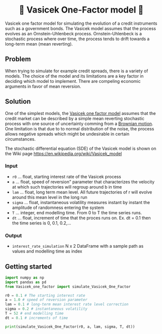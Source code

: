<h1 align="center" style="border-botom: none">
  <b>
    🐍 Vasicek One-Factor model 🐍     
  </b>
</h1>

Vasicek one factor model for simulating the evolution of a credit instruments such as a government bonds. The Vasicek model assumes that the process evolves as an Ornstein-Uhlenbeck process. Ornstein-Uhlenbeck is a stochastic process where over time, the process tends to drift towards a long-term mean (mean reverting). 

## Problem
When trying to simulate for example credit spreads, there is a variety of models. The choice of the model and its limitations are a key factor in deciding which model to implement. There are compeling economic arguments in favor of mean reversion.  

## Solution
One of the simplest models, the [Vasicek one factor model](https://en.wikipedia.org/wiki/Vasicek_model) assumes that the credit market can be described by a simple mean reverting stochastic process with one source of uncertainty comming from a [Brownian motion](https://en.wikipedia.org/wiki/Brownian_motion). One limitation is that due to to normal distribution of the noise, the process allows negative spreads which might be undesirable in certain circumstances.

The stochastic differential equation (SDE) of the Vasicek model is shown on the Wiki page https://en.wikipedia.org/wiki/Vasicek_model 

### Input

  - `r0`    ... float, starting interest rate of the Vasicek process
  - `a`     ... float, speed of reversion" parameter that characterizes the velocity at which such trajectories will regroup around b in time
  - `lam`   ... float, long term mean level. All future trajectories of r will evolve around this mean level in the long run
  - `sigma` ... float, instantaneous volatility measures instant by instant the amplitude of randomness entering the system
  - `T`     ... integer, end modelling time. From 0 to T the time series runs.
  - `dt`    ... float, increment of time that the proces runs on. Ex. dt = 0.1 then the time series is 0, 0.1, 0.2,...

### Output

 - `interest_rate_simulation` N x 2 DataFrame with a sample path as values and modelling time as index

## Getting started
```python
import numpy as np
import pandas as pd
from Vasicek_one_factor import simulate_Vasicek_One_Factor

r0 = 0.1 # The starting interest rate
a = 1.0 # speed of reversion parameter
lam = 0.1 # long-term mean interest rate level correction
sigma = 0.2 # instantaneous volatility
T = 52 # end modelling time
dt = 0.1 # increments of time

print(simulate_Vasicek_One_Factor(r0, a, lam, sigma, T, dt))
```
